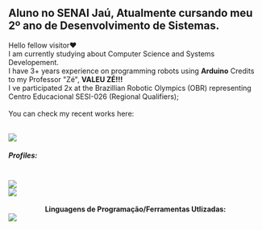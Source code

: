 ## Aluno no SENAI Jaú, Atualmente cursando meu 2º ano de Desenvolvimento de Sistemas.
Hello fellow visitor❤️ 
<br>
I am currently studying about Computer Science and Systems Developement. <br>
I have 3+ years experience on programming robots using **Arduino** Credits to my Professor "Zé", **VALEU ZÉ!!!** <br>
I ve participated 2x at the Brazillian Robotic Olympics (OBR) representing Centro Educacional SESI-026 (Regional Qualifiers); 
<br>
<br>
You can check my recent works here:
<div style="display: inline_block"> <br>
<img src="https://img.shields.io/badge/SecurityCTRL-darkblue?style=for-the-badge&logo=Figma&logoColor=white">
</div>

<h5>Profiles:</h5>
<div style="display: inline_block"><br>
<a href="https://steamcommunity.com/id/RosyRoadToGlory" target="_blank">
<img src="https://img.shields.io/badge/Steam-grey?style=for-the-badge&logo=Steam&logoColor=white">
</a>
  <br>
<a href="instagram.com/kenshinmello" target="_blank">
  <img src="https://img.shields.io/badge/Instagram-red?style=for-the-badge&logo=Instagram&logoColor=white">
</a>
</div>

<div style="text-align: center;"> <br>
  <b>Linguagens de Programação/Ferramentas Utlizadas:</b>
</div>

<div style="display: inline_block">
  <img src="https://img.shields.io/badge/JavaScript-orange?style=for-the-badge&logo=JavaScript&logoColor=white">
  
</div>

<!--
**LLuizXL/LLuizXL** is a ✨ _special_ ✨ repository because its `README.md` (this file) appears on your GitHub profile.
Here are some ideas to get you started:
- 🔭 I’m currently working on ...
- 🌱 I’m currently learning ...
- 👯 I’m looking to collaborate on ...
- 🤔 I’m looking for help with ...
- 💬 Ask me about ...
- 📫 How to reach me: ...
- 😄 Pronouns: ...
- ⚡ Fun fact: ...
-->
